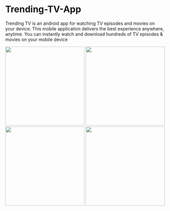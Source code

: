 # Trending-TV-App
Trending TV is an android app for watching TV episodes and movies on your device. This mobile application delivers the best experience anywhere, anytime. You can instantly watch and download hundreds of TV episodes &amp; movies on your mobile device

<img src="https://github.com/umeshsati54/Trending-TV-App/blob/master/Screenshot_2018-09-13-12-17-32.png" width="250">
<img src="https://github.com/umeshsati54/Trending-TV-App/blob/master/Screenshot_2018-09-13-12-18-17.png" width="250">
<img src="https://github.com/umeshsati54/Trending-TV-App/blob/master/Screenshot_2018-09-13-12-19-33.png" width="250">
<img src="https://github.com/umeshsati54/Trending-TV-App/blob/master/Screenshot_2018-09-13-12-21-23.png" width="250"> 
